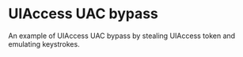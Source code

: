 # UIAccess UAC bypass

An example of UIAccess UAC bypass by stealing UIAccess token and emulating keystrokes.
